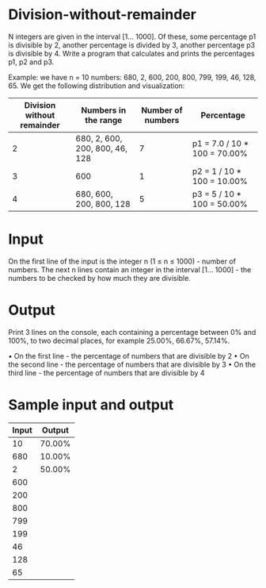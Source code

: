 # Division-without-remainder

N integers are given in the interval [1… 1000]. Of these, some percentage p1 is divisible by 2, another percentage is divided by 3, another percentage p3 is divisible by 4. Write a program that calculates and prints the percentages p1, p2 and p3.

Example: we have n = 10 numbers: 680, 2, 600, 200, 800, 799, 199, 46, 128, 65. We get the following distribution and visualization:

| Division without remainder | Numbers in the range | Number of numbers | Percentage |
| --- | --- | --- | --- |
| 2 | 680, 2, 600, 200, 800, 46, 128 | 7 | p1 = 7.0 / 10 * 100 = 70.00% |
| 3 | 600 | 1 | p2 = 1 / 10 * 100 = 10.00% |
| 4 | 680, 600, 200, 800, 128 | 5 | p3 = 5 / 10 * 100 = 50.00% |

# Input

On the first line of the input is the integer n (1 ≤ n ≤ 1000) - number of numbers. The next n lines contain an integer in the interval [1… 1000] - the numbers to be checked by how much they are divisible.

# Output

Print 3 lines on the console, each containing a percentage between 0% and 100%, to two decimal places, for example 25.00%, 66.67%, 57.14%.

• On the first line - the percentage of numbers that are divisible by 2
• On the second line - the percentage of numbers that are divisible by 3
• On the third line - the percentage of numbers that are divisible by 4

# Sample input and output

| Input | Output |
| --- | --- |
| 10 | 70.00% |
| 680 | 10.00% |
| 2 | 50.00% |
| 600 |   |
| 200 |   |
| 800 |   |
| 799 |   |
| 199 |   |
| 46 |   |
| 128 |   |
| 65 |   |
